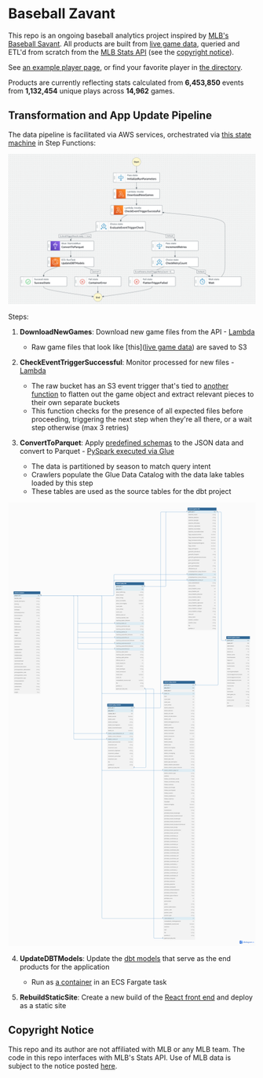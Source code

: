 # Baseball Zavant

This repo is an ongoing baseball analytics project inspired by [MLB's Baseball Savant](https://baseballsavant.mlb.com/). All products are built from [live game data](https://github.com/zpgallegos/zavant/blob/master/docs/example-game-raw.json), queried and ETL'd from scratch from the [MLB Stats API](https://statsapi.mlb.com) (see the [copyright notice](#copyright-notice)).

See [an example player page](http://zavant.zgallegos.com/players/605141), or find your favorite player in [the directory](http://zavant.zgallegos.com/).

Products are currently reflecting stats calculated from **6,453,850** events from **1,132,454** unique plays across **14,962** games.

## Transformation and App Update Pipeline

The data pipeline is facilitated via AWS services, orchestrated via [this state machine](https://github.com/zpgallegos/zavant/blob/master/landing/step-functions/zavant-update-pipeline-sanitized.json) in Step Functions:

![Pipeline](landing/step-functions/pipeline.png)

Steps:

1. **DownloadNewGames**: Download new game files from the API - [Lambda](https://github.com/zpgallegos/zavant/blob/master/landing/lambda/zavant-download-games/function/lambda_function.py)

    - Raw game files that look like [this]([live game data](https://github.com/zpgallegos/zavant/blob/master/docs/example-game-raw.json)) are saved to S3

2. **CheckEventTriggerSuccessful**: Monitor processed for new files - [Lambda](https://github.com/zpgallegos/zavant/blob/master/landing/lambda/zavant-monitor-for-flattened/function/lambda_function.py)

    - The raw bucket has an S3 event trigger that's tied to [another function](https://github.com/zpgallegos/zavant/tree/master/landing/lambda/zavant-process-raw-game) to flatten out the game object and extract relevant pieces to their own separate buckets
    - This function checks for the presence of all expected files before proceeding, triggering the next step when they're all there, or a wait step otherwise (max 3 retries)

3. **ConvertToParquet**: Apply [predefined schemas](https://github.com/zpgallegos/zavant/blob/master/landing/glue/schemas) to the JSON data and convert to Parquet - [PySpark executed via Glue](https://github.com/zpgallegos/zavant/blob/master/landing/glue/statsapi_convert_json_to_parquet.py)
    - The data is partitioned by season to match query intent
    - Crawlers populate the Glue Data Catalog with the data lake tables loaded by this step
    - These tables are used as the source tables for the dbt project

![Data Model](docs/zavant_datamart.png)

4. **UpdateDBTModels**: Update the [dbt models](https://github.com/zpgallegos/zavant/tree/master/dbt/zavant_mlb_analytics) that serve as the end products for the application

    - Run as [a container](https://github.com/zpgallegos/zavant/blob/master/dbt/Dockerfile) in an ECS Fargate task

5. **RebuildStaticSite**: Create a new build of the [React front end](https://github.com/zpgallegos/zavant/tree/master/app) and deploy as a static site

## Copyright Notice

This repo and its author are not affiliated with MLB or any MLB team. The code in this repo interfaces with MLB's Stats API. Use of MLB data is subject to the notice posted [here](http://gdx.mlb.com/components/copyright.txt).
